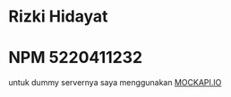 # Rizki Hidayat
# NPM 5220411232

untuk dummy servernya saya menggunakan [MOCKAPI.IO](https://mockapi.io/projects)
